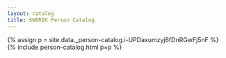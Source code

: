 ```yaml
---
layout: catalog
title: SWERIK Person Catalog
---
```

{% assign p = site.data._person-catalog.i-UPDaxumzyj6fDnRGwFj5nF %}
{% include person-catalog.html p=p %}

